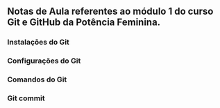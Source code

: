 ## Notas de Aula referentes ao módulo 1 do curso Git e GitHub da Potência Feminina.

### Instalações do Git 

### Configurações do Git

### Comandos do Git

### Git commit